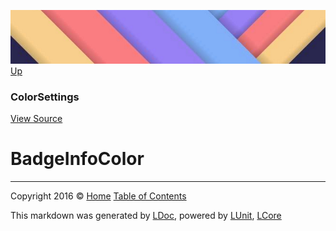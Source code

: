 ![](../Content/LDoc-banner-small.png "")
[Up](ColorSettings.md)

### ColorSettings
[View Source](../Markdown/Color/ColorSettings.cs)

# BadgeInfoColor



---

Copyright 2016 &copy; [Home](../../README.md) [Table of Contents](../../TableOfContents.md)

This markdown was generated by [LDoc](https://github.com/CodeSingularity/LDoc), powered by [LUnit](https://github.com/CodeSingularity/LUnit), [LCore](https://github.com/CodeSingularity/LCore)
